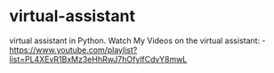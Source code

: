 # virtual-assistant
virtual assistant in Python.
Watch My Videos on the virtual assistant: -
https://www.youtube.com/playlist?list=PL4XEvR1BxMz3eHhRwJ7hOfylfCdvY8mwL

